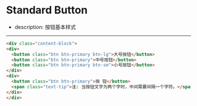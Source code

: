 # Standard Button

- description: 按钮基本样式 

---

````html
<div class="content-block">
<div>
  <button class="btn btn-primary btn-lg">大号按钮</button>
  <button class="btn btn-primary">中号按钮</button>
  <button class="btn btn-primary btn-sm">小号按钮</button>
</div>
<div>
  <button class="btn btn-primary">按 钮</button>
  <span class="text-tip">注: 当按钮文字为两个字时，中间需要间隔一个字符。</span>
</div>
</div>
````
